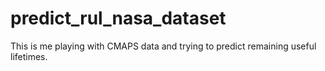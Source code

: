 # predict_rul_nasa_dataset
This is me playing with CMAPS data and trying to predict remaining useful lifetimes.
